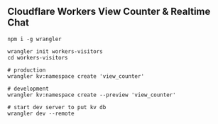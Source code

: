 ## Cloudflare Workers View Counter & Realtime Chat

```shell
npm i -g wrangler

wrangler init workers-visitors
cd workers-visitors

# production
wrangler kv:namespace create 'view_counter'

# development
wrangler kv:namespace create --preview 'view_counter'

# start dev server to put kv db
wrangler dev --remote
```
